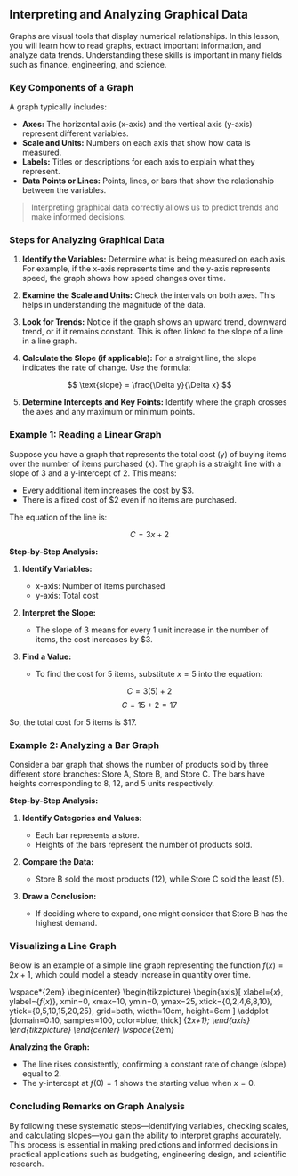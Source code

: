 ## Interpreting and Analyzing Graphical Data

Graphs are visual tools that display numerical relationships. In this lesson, you will learn how to read graphs, extract important information, and analyze data trends. Understanding these skills is important in many fields such as finance, engineering, and science.

### Key Components of a Graph

A graph typically includes:

- **Axes:** The horizontal axis (x-axis) and the vertical axis (y-axis) represent different variables. 
- **Scale and Units:** Numbers on each axis that show how data is measured. 
- **Labels:** Titles or descriptions for each axis to explain what they represent. 
- **Data Points or Lines:** Points, lines, or bars that show the relationship between the variables.

> Interpreting graphical data correctly allows us to predict trends and make informed decisions.

### Steps for Analyzing Graphical Data

1. **Identify the Variables:** Determine what is being measured on each axis. For example, if the x-axis represents time and the y-axis represents speed, the graph shows how speed changes over time.

2. **Examine the Scale and Units:** Check the intervals on both axes. This helps in understanding the magnitude of the data.

3. **Look for Trends:** Notice if the graph shows an upward trend, downward trend, or if it remains constant. This is often linked to the slope of a line in a line graph.

4. **Calculate the Slope (if applicable):** For a straight line, the slope indicates the rate of change. Use the formula:

$$
\text{slope} = \frac{\Delta y}{\Delta x}
$$

5. **Determine Intercepts and Key Points:** Identify where the graph crosses the axes and any maximum or minimum points.

### Example 1: Reading a Linear Graph

Suppose you have a graph that represents the total cost (y) of buying items over the number of items purchased (x). The graph is a straight line with a slope of 3 and a y-intercept of 2. This means:

- Every additional item increases the cost by $3.
- There is a fixed cost of $2 even if no items are purchased.

The equation of the line is:

$$
C = 3x + 2
$$

**Step-by-Step Analysis:**

1. **Identify Variables:**
   - x-axis: Number of items purchased
   - y-axis: Total cost

2. **Interpret the Slope:**
   - The slope of 3 means for every 1 unit increase in the number of items, the cost increases by $3.

3. **Find a Value:**
   - To find the cost for 5 items, substitute $x=5$ into the equation:

$$
C = 3(5) + 2
$$
$$
C = 15 + 2 = 17
$$

So, the total cost for 5 items is $17.

### Example 2: Analyzing a Bar Graph

Consider a bar graph that shows the number of products sold by three different store branches: Store A, Store B, and Store C. The bars have heights corresponding to 8, 12, and 5 units respectively.

**Step-by-Step Analysis:**

1. **Identify Categories and Values:**
   - Each bar represents a store.
   - Heights of the bars represent the number of products sold.

2. **Compare the Data:**
   - Store B sold the most products (12), while Store C sold the least (5).

3. **Draw a Conclusion:**
   - If deciding where to expand, one might consider that Store B has the highest demand.

### Visualizing a Line Graph

Below is an example of a simple line graph representing the function $f(x)=2x+1$, which could model a steady increase in quantity over time.

\vspace*{2em}
\begin{center}
\begin{tikzpicture}
\begin{axis}[
    xlabel={$x$},
    ylabel={$f(x)$},
    xmin=0, xmax=10,
    ymin=0, ymax=25,
    xtick={0,2,4,6,8,10},
    ytick={0,5,10,15,20,25},
    grid=both,
    width=10cm,
    height=6cm
]
\addplot [domain=0:10, samples=100, color=blue, thick] {2*x+1};
\end{axis}
\end{tikzpicture}
\end{center}
\vspace*{2em}

**Analyzing the Graph:**

- The line rises consistently, confirming a constant rate of change (slope) equal to 2.
- The y-intercept at $f(0)=1$ shows the starting value when $x=0$.

### Concluding Remarks on Graph Analysis

By following these systematic steps—identifying variables, checking scales, and calculating slopes—you gain the ability to interpret graphs accurately. This process is essential in making predictions and informed decisions in practical applications such as budgeting, engineering design, and scientific research.
